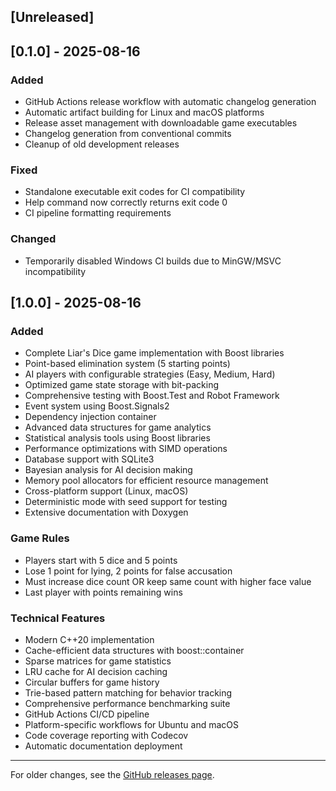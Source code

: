 ## [Unreleased]


## [0.1.0] - 2025-08-16

### Added
- GitHub Actions release workflow with automatic changelog generation
- Automatic artifact building for Linux and macOS platforms
- Release asset management with downloadable game executables
- Changelog generation from conventional commits
- Cleanup of old development releases

### Fixed
- Standalone executable exit codes for CI compatibility
- Help command now correctly returns exit code 0
- CI pipeline formatting requirements

### Changed
- Temporarily disabled Windows CI builds due to MinGW/MSVC incompatibility

## [1.0.0] - 2025-08-16

### Added
- Complete Liar's Dice game implementation with Boost libraries
- Point-based elimination system (5 starting points)
- AI players with configurable strategies (Easy, Medium, Hard)
- Optimized game state storage with bit-packing
- Comprehensive testing with Boost.Test and Robot Framework
- Event system using Boost.Signals2
- Dependency injection container
- Advanced data structures for game analytics
- Statistical analysis tools using Boost libraries
- Performance optimizations with SIMD operations
- Database support with SQLite3
- Bayesian analysis for AI decision making
- Memory pool allocators for efficient resource management
- Cross-platform support (Linux, macOS)
- Deterministic mode with seed support for testing
- Extensive documentation with Doxygen

### Game Rules
- Players start with 5 dice and 5 points
- Lose 1 point for lying, 2 points for false accusation
- Must increase dice count OR keep same count with higher face value
- Last player with points remaining wins

### Technical Features
- Modern C++20 implementation
- Cache-efficient data structures with boost::container
- Sparse matrices for game statistics
- LRU cache for AI decision caching
- Circular buffers for game history
- Trie-based pattern matching for behavior tracking
- Comprehensive performance benchmarking suite
- GitHub Actions CI/CD pipeline
- Platform-specific workflows for Ubuntu and macOS
- Code coverage reporting with Codecov
- Automatic documentation deployment

---

For older changes, see the [GitHub releases page](https://github.com/PlemonsBrett/LiarsDice/releases).
